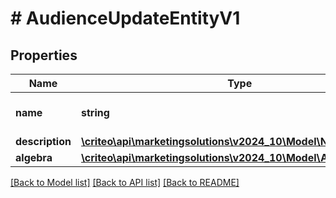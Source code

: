 # # AudienceUpdateEntityV1

## Properties

Name | Type | Description | Notes
------------ | ------------- | ------------- | -------------
**name** | **string** | Name of the audience | [optional]
**description** | [**\criteo\api\marketingsolutions\v2024_10\Model\NillableString**](NillableString.md) |  | [optional]
**algebra** | [**\criteo\api\marketingsolutions\v2024_10\Model\AlgebraNodeV1**](AlgebraNodeV1.md) |  | [optional]

[[Back to Model list]](../../README.md#models) [[Back to API list]](../../README.md#endpoints) [[Back to README]](../../README.md)
